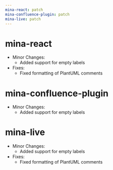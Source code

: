 ```yaml
---
mina-react: patch
mina-confluence-plugin: patch
mina-live: patch
---
```


# mina-react

- Minor Changes:
  - Added support for empty labels
- Fixes:
  - Fixed formatting of PlantUML comments

# mina-confluence-plugin

- Minor Changes:
  - Added support for empty labels

# mina-live

- Minor Changes:
  - Added support for empty labels
- Fixes:
  - Fixed formatting of PlantUML comments
